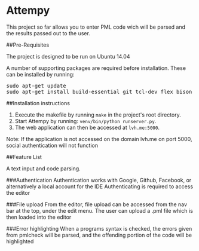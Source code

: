 # Attempy

This project so far allows you to enter PML code wich will be parsed and the results passed out to the user. 

##Pre-Requisites

The project is designed to be run on Ubuntu 14.04

A number of supporting packages are required before installation. These can be installed by running:
<pre>
sudo apt-get update
sudo apt-get install build-essential git tcl-dev flex bison byacc check expect ncurses-dev libreadline-dev libxml2-dev python-pip nodejs npm nodejs-legacy
</pre>

##Installation instructions
1. Execute the makefile by running `make` in the project's root directory.
2. Start Attempy by running: `venv/bin/python runserver.py`.
3. The web application can then be accessed at `lvh.me:5000`.

Note: If the application is not accessed on the domain lvh.me on port 5000, social authentication will not function

##Feature List

A text input and code parsing. 

###Authentication
Authentication works with Google, Github, Facebook, or alternatively a local account for the IDE
Authenticating is required to access the editor

###File upload
From the editor, file upload can be accessed from the nav bar at the top, under the edit menu. The user can upload a .pml file which is then loaded into the editor

###Error highlighting
When a programs syntax is checked, the errors given from pmlcheck will be parsed, and the offending portion of the code will be highlighted
